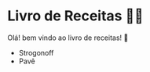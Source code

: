 # Livro de Receitas :man_cook:

Olá! bem vindo ao livro de receitas! :shallow_pan_of_food:

- Strogonoff 
- Pavê
